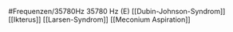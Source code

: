 #Frequenzen/35780Hz
35780 Hz (E)
[[Dubin-Johnson-Syndrom]]
[[Ikterus]]
[[Larsen-Syndrom]]
[[Meconium Aspiration]]